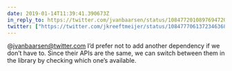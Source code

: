 ```yaml
---
date: 2019-01-14T11:39:41.390673Z
in_reply_to: https://twitter.com/jvanbaarsen/status/1084772010897694720
twitter: ["https://twitter.com/jkreeftmeijer/status/1084777061372346368"]
---
```

@jvanbaarsen@twitter.com I’d prefer not to add another dependency if we don’t have to. Since their APIs are the same, we can switch between them in the library by checking which one’s available.
